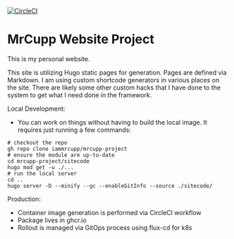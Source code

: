 [![CircleCI](https://circleci.com/gh/IamMrCupp/mrcupp-project/tree/master.svg?style=svg)](https://circleci.com/gh/IamMrCupp/mrcupp-project/tree/master)

# MrCupp Website Project

This is my personal website.  

This site is utilizing Hugo static pages for generation.  Pages are defined via Markdown.
I am using custom shortcode generators in various places on the site.  There are likely some other custom hacks that I have done to the system to get what I need done in the framework.


Local Development:
- You can work on things without having to build the local image. It requires just running a few commands:
```
# checkout the repo
gh repo clone iammrcupp/mrcupp-project
# ensure the module are up-to-date
cd mrcupp-project/sitecode
hugo mod get -u ./...
# run the local server
cd ..
hugo server -D --minify --gc --enableGitInfo --source ./sitecode/
```

Production:
- Container image generation is performed via CircleCI workflow
- Package lives in ghcr.io
- Rollout is managed via GitOps process using flux-cd for k8s
